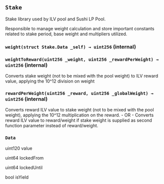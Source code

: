 ## `Stake`

Stake library used by ILV pool and Sushi LP Pool.

Responsible to manage weight calculation and store important constants
related to stake period, base weight and multipliers utilized.

### `weight(struct Stake.Data _self) → uint256` (internal)

### `weightToReward(uint256 _weight, uint256 _rewardPerWeight) → uint256` (internal)

Converts stake weight (not to be mixed with the pool weight) to
ILV reward value, applying the 10^12 division on weight

### `rewardPerWeight(uint256 _reward, uint256 _globalWeight) → uint256` (internal)

Converts reward ILV value to stake weight (not to be mixed with the pool weight),
applying the 10^12 multiplication on the reward. - OR -
Converts reward ILV value to reward/weight if stake weight is supplied as second
function parameter instead of reward/weight.

### `Data`

uint120 value

uint64 lockedFrom

uint64 lockedUntil

bool isYield
